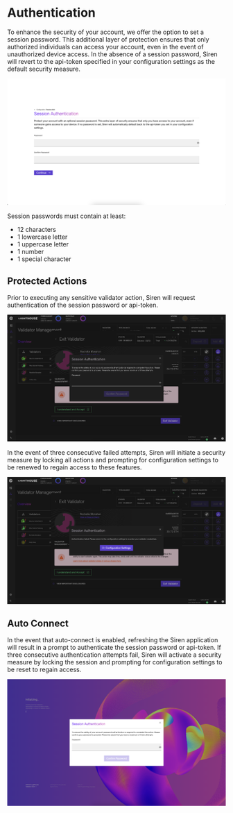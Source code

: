 # Authentication

To enhance the security of your account, we offer the option to set a session password. This additional layer of protection ensures that only authorized individuals can access your account, even in the event of unauthorized device access. In the absence of a session password, Siren will revert to the api-token specified in your configuration settings as the default security measure.

![](imgs/ui-session-auth.png)

Session passwords must contain at least:

- 12 characters
- 1 lowercase letter
- 1 uppercase letter
- 1 number
- 1 special character


## Protected Actions

Prior to executing any sensitive validator action, Siren will request authentication of the session password or api-token.

![](imgs/ui-exit.png)


In the event of three consecutive failed attempts, Siren will initiate a security measure by locking all actions and prompting for configuration settings to be renewed to regain access to these features.

![](imgs/ui-fail-auth.png)

## Auto Connect

In the event that auto-connect is enabled, refreshing the Siren application will result in a prompt to authenticate the session password or api-token. If three consecutive authentication attempts fail, Siren will activate a security measure by locking the session and prompting for configuration settings to be reset to regain access.

![](imgs/ui-autoconnect-auth.png)